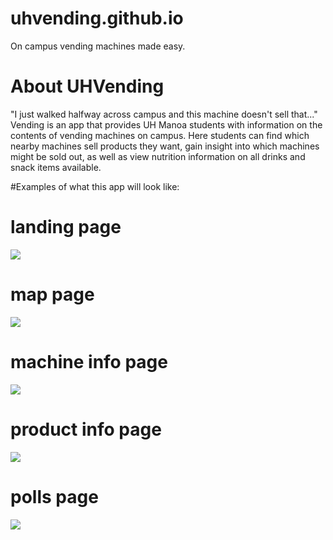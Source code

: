# uhvending.github.io
On campus vending machines made easy.

# About UHVending
"I just walked halfway across campus and this machine doesn't sell that..."
Vending is an app that provides UH Manoa students with information on the contents of vending machines on campus.
Here students can find which nearby machines sell products they want, gain insight into which machines might be sold out, as well as view nutrition information on all drinks and snack items available.

#Examples of what this app will look like:

# landing page
![](https://github.com/uhvending/uhvending.github.io/blob/master/screenshots/landing-page.png)

# map page
![](https://github.com/uhvending/uhvending.github.io/blob/master/screenshots/map-page.png)

# machine info page
![](https://github.com/uhvending/uhvending.github.io/blob/master/screenshots/machine-info-page.png)

# product info page
![](https://github.com/uhvending/uhvending.github.io/blob/master/screenshots/product-info-page.png)

# polls page
![](https://github.com/uhvending/uhvending.github.io/blob/master/screenshots/polls-page.png)
